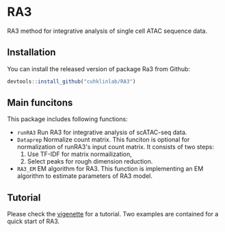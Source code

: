# RA3
RA3 method for integrative analysis of single cell ATAC sequence data.

## Installation
You can install the released version of package Ra3 from Github:
```javascript
devtools::install_github("cuhklinlab/RA3")
```
## Main funcitons

This package includes following functions:
- `runRA3` Run RA3 for integrative analysis of scATAC-seq data. 
- `Dataprep` Normalize count matrix. This funciton is optional for normalization of runRA3's input count matrix. It consists of two steps:
  1. Use TF-IDF for matrix normailization,
  2. Select peaks for rough dimension reduction.
- `RA3_EM` EM algorithm for RA3. This function is implementing an EM algorithm to estimate parameters of RA3 model.

## Tutorial
Please check the [vigenette](http://htmlpreview.github.io/?https://github.com/cuhklinlab/RA3/blob/master/vignettes/RA3.html) for a tutorial. Two examples are contained for a quick start of RA3.
